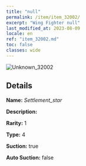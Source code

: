 ```yaml
---
title: "null"
permalink: /item/item_32002/
excerpt: "Wing Fighter null"
last_modified_at: 2023-08-09
locale: en
ref: "item_32002.md"
toc: false
classes: wide
---
```



 ![Unknown_32002](/images/item/Settlement_star_p.png)



## Details

 **Name:** *Settlement_star* 

 **Description:** 

 **Rarity:** 1 

 **Type:** 4 

 **Suction:** true 

 **Auto Suction:** false 


